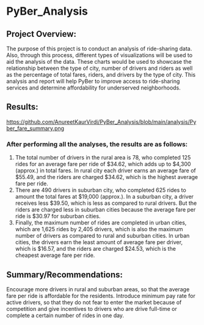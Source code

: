 # PyBer_Analysis

## Project Overview:

The purpose of this project is to conduct an analysis of ride-sharing data. Also, through this process, different types of visualizations will be used to aid the analysis of the data. These charts would be used to showcase the relationship between the type of city, number of drivers and riders as well as the percentage of total fares, riders, and drivers by the type of city. This analysis and report will help PyBer to improve access to ride-sharing services and determine affordability for underserved neighborhoods.

## Results:

https://github.com/AnureetKaurVirdi/PyBer_Analysis/blob/main/analysis/Pyber_fare_summary.png 

### After performing all the analyses, the results are as follows:

1.	The total number of drivers in the rural area is 78, who completed 125 rides for an average fare per ride of $34.62, which adds up to $4,300 (approx.) in total fares. In rural city each driver earns an average fare of $55.49, and the riders are charged $34.62, which is the highest average fare per ride.
2.	There are 490 drivers in suburban city, who completed 625 rides to amount the total fares at $19,000 (approx.). In a suburban city, a driver receives less $39.50, which is less as compared to rural drivers. But the riders are charged less in suburban cities because the average fare per ride is $30.97 for suburban cities. 
3.	Finally, the maximum number of rides are completed in urban cities, which are 1,625 rides by 2,405 drivers, which is also the maximum number of drivers as compared to rural and suburban cities. In urban cities, the drivers earn the least amount of average fare per driver, which is $16.57, and the riders are charged $24.53, which is the cheapest average fare per ride. 

## Summary/Recommendations:

Encourage more drivers in rural and suburban areas, so that the average fare per ride is affordable for the residents. Introduce minimum pay rate for active drivers, so that they do not fear to enter the market because of competition and give incentives to drivers who are drive full-time or complete a certain number of rides in one day. 
